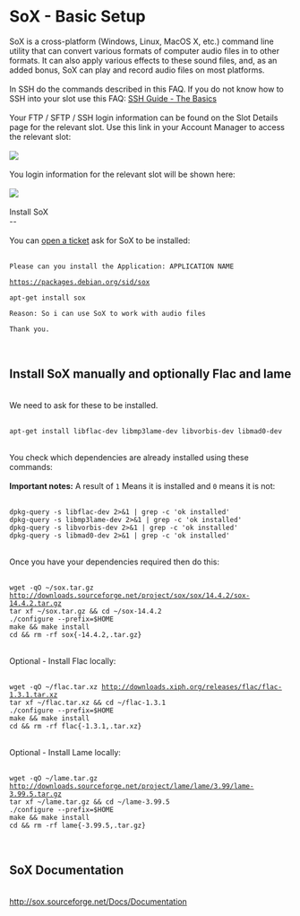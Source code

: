<h1>SoX - Basic Setup</h1>

        
SoX is a cross-platform (Windows, Linux, MacOS X, etc.) command line utility that can convert various formats of computer audio files in to other formats. It can also apply various effects to these sound files, and, as an added bonus, SoX can play and record audio files on most platforms. <br>
<br>
In SSH do the commands described in this FAQ. If you do not know how to SSH into your slot use this FAQ: <a href="https://www.feralhosting.com/faq/view?question=12">SSH Guide - The Basics</a><br>
<br>
Your FTP &#x2F; SFTP &#x2F; SSH login information can be found on the Slot Details page for the relevant slot. Use this link in your Account Manager to access the relevant slot:<br>
<br>
<img src="https://raw.github.com/feralhosting/feralfilehosting/master/Feral%20Wiki/0%20Generic/slot_detail_link.png"><br>
<br>
You login information for the relevant slot will be shown here:<br>
<br>
<img src="https://raw.github.com/feralhosting/feralfilehosting/master/Feral%20Wiki/0%20Generic/slot_detail_ssh.png"><br>
<br>
Install SoX<br>
--<br>
<br>
You can <a href="https://www.feralhosting.com/manager/tickets/new">open a ticket</a> ask for SoX to be installed:<br>
<br>
<pre><code>Please can you install the Application: APPLICATION NAME

<a href="https://packages.debian.org/sid/sox">https:&#x2F;&#x2F;packages.debian.org&#x2F;sid&#x2F;sox</a>

apt-get install sox

Reason: So i can use SoX to work with audio files

Thank you.</code></pre><br>
<h2>Install SoX manually and optionally Flac and lame</h2><br>
We need to ask for these to be installed.<br>
<br>
<pre><code>apt-get install libflac-dev libmp3lame-dev libvorbis-dev libmad0-dev</code></pre><br>
You check which dependencies are already installed using these commands:<br>
<br>
 <strong>Important notes:</strong> A result of <code>1</code> Means it is installed and <code>0</code> means it is not:<br>
<br>
<pre><code>dpkg-query -s libflac-dev 2&gt;&amp;1 | grep -c &#x27;ok installed&#x27;
dpkg-query -s libmp3lame-dev 2&gt;&amp;1 | grep -c &#x27;ok installed&#x27;
dpkg-query -s libvorbis-dev 2&gt;&amp;1 | grep -c &#x27;ok installed&#x27;
dpkg-query -s libmad0-dev 2&gt;&amp;1 | grep -c &#x27;ok installed&#x27;</code></pre><br>
Once you have your dependencies required then do this:<br>
<br>
<pre><code>wget -qO ~&#x2F;sox.tar.gz <a href="http://downloads.sourceforge.net/project/sox/sox/14.4.2/sox-14.4.2.tar.gz">http:&#x2F;&#x2F;downloads.sourceforge.net&#x2F;project&#x2F;sox&#x2F;sox&#x2F;14.4.2&#x2F;sox-14.4.2.tar.gz</a>
tar xf ~&#x2F;sox.tar.gz &amp;&amp; cd ~&#x2F;sox-14.4.2
.&#x2F;configure --prefix=$HOME
make &amp;&amp; make install
cd &amp;&amp; rm -rf sox{-14.4.2,.tar.gz}</code></pre><br>
Optional - Install Flac locally:<br>
<br>
<pre><code>wget -qO ~&#x2F;flac.tar.xz <a href="http://downloads.xiph.org/releases/flac/flac-1.3.1.tar.xz">http:&#x2F;&#x2F;downloads.xiph.org&#x2F;releases&#x2F;flac&#x2F;flac-1.3.1.tar.xz</a>
tar xf ~&#x2F;flac.tar.xz &amp;&amp; cd ~&#x2F;flac-1.3.1
.&#x2F;configure --prefix=$HOME
make &amp;&amp; make install
cd &amp;&amp; rm -rf flac{-1.3.1,.tar.xz}</code></pre><br>
Optional - Install Lame locally:<br>
<br>
<pre><code>wget -qO ~&#x2F;lame.tar.gz <a href="http://downloads.sourceforge.net/project/lame/lame/3.99/lame-3.99.5.tar.gz">http:&#x2F;&#x2F;downloads.sourceforge.net&#x2F;project&#x2F;lame&#x2F;lame&#x2F;3.99&#x2F;lame-3.99.5.tar.gz</a>
tar xf ~&#x2F;lame.tar.gz &amp;&amp; cd ~&#x2F;lame-3.99.5
.&#x2F;configure --prefix=$HOME
make &amp;&amp; make install
cd &amp;&amp; rm -rf lame{-3.99.5,.tar.gz}</code></pre><br>
<h2>SoX Documentation</h2><br>
<a href="http://sox.sourceforge.net/Docs/Documentation">http:&#x2F;&#x2F;sox.sourceforge.net&#x2F;Docs&#x2F;Documentation</a>
<br>
